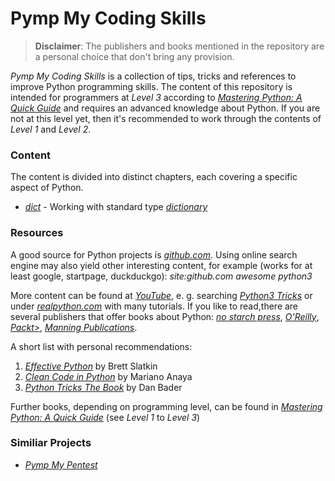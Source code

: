 # Pymp My Coding Skills

> **Disclaimer**: The publishers and books mentioned in the repository are a personal choice that don't bring any provision.

*Pymp My Coding Skills* is a collection of tips, tricks and references to improve Python programming skills. The content of this repository is intended for programmers at *Level 3* according to [*Mastering Python: A Quick Guide*](https://github.com/GhostActive/PympMyCodingSkills/blob/main/mastering-python.md) and requires an advanced knowledge about Python. If you are not at this level yet, then it's recommended to work through the contents of *Level 1* and *Level 2*.

### Content

The content is divided into distinct chapters, each covering a specific aspect of Python.

* [*dict*](https://github.com/GhostActive/PympMyCodingSkills/blob/main/content/dict.md) - Working with standard type [*dictionary*](https://docs.python.org/3/library/stdtypes.html#mapping-types-dict)

### Resources

A good source for Python projects is [*github.com*](https://https://github.com). Using online search engine may also yield other interesting content, for example (works for at least google, startpage, duckduckgo): *site:github.com awesome python3*

More content can be found at [*YouTube*](https://youtube.com), e. g. searching [*Python3 Tricks*](https://www.youtube.com/results?search_query=python3+tricks) or under [*realpython.com*](https://realpython.com/) with many tutorials. If you like to read,there are several publishers that offer books about Python: [*no starch press*](https://nostarch.com/), [*O'Reilly*](https://www.oreilly.com/), [*Packt>*](https://www.packtpub.com/), [*Manning Publications*](https://www.manning.com/). 

A short list with personal recommendations:

1. [*Effective Python*](https://www.oreilly.com/library/view/effective-python-90/9780134854717/) by Brett Slatkin
2. [*Clean Code in Python*](https://www.packtpub.com/product/clean-code-in-python/9781788835831) by Mariano Anaya
3. [*Python Tricks The Book*](https://realpython.com/python-tricks-amazon) by Dan Bader

Further books, depending on programming level, can be found in [*Mastering Python: A Quick Guide*](https://github.com/GhostActive/PympMyCodingSkills/blob/main/mastering-python.md) (see *Level 1* to *Level 3*)

### Similiar Projects

* [*Pymp My Pentest*](https://github.com/GhostActive/PympMyPentest)





